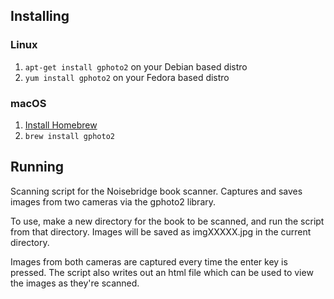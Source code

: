 ## Installing

### Linux

1. `apt-get install gphoto2` on your Debian based distro
1. `yum install gphoto2` on your Fedora based distro

### macOS

1. [Install Homebrew](http://brew.sh/)
1. `brew install gphoto2`

## Running

Scanning script for the Noisebridge book scanner.
Captures and saves images from two cameras via the gphoto2 library.

To use, make a new directory for the book to be scanned, and run the
script from that directory. Images will be saved as imgXXXXX.jpg in
the current directory.

Images from both cameras are captured every time the enter key is
pressed. The script also writes out an html file which can be used
to view the images as they're scanned.
